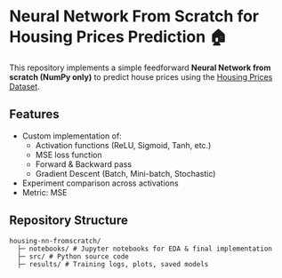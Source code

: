 # Neural Network From Scratch for Housing Prices Prediction 🏠

This repository implements a simple feedforward **Neural Network from scratch (NumPy only)** 
to predict house prices using the [Housing Prices Dataset](https://www.kaggle.com/datasets/yasserh/housing-prices-dataset).

## Features
- Custom implementation of:
  - Activation functions (ReLU, Sigmoid, Tanh, etc.)
  - MSE loss function
  - Forward & Backward pass
  - Gradient Descent (Batch, Mini-batch, Stochastic)
- Experiment comparison across activations
- Metric: MSE

## Repository Structure
```
housing-nn-fromscratch/
  ├─ notebooks/ # Jupyter notebooks for EDA & final implementation
  ├─ src/ # Python source code
  ├─ results/ # Training logs, plots, saved models
```
